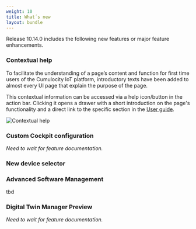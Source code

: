 ```yaml
---
weight: 10
title: What´s new
layout: bundle
---
```



Release 10.14.0 includes the following new features or major feature enhancements.

### Contextual help

To facilitate the understanding of a page’s content and function for first time users of the Cumulocity IoT platform, introductory texts have been added to almost every UI page that explain the purpose of the page.

This contextual information can be accessed via a help icon/button in the action bar. Clicking it opens a drawer with a short introduction on the page's functionality and a direct link to the specific section in the [User guide](https://cumulocity.com/guides/users-guide).

![Contextual help](/images/release-notes/contextual-help.png)

### Custom Cockpit configuration

*Need to wait for feature documentation.*

### New device selector


### Advanced Software Management

tbd


### Digital Twin Manager Preview

*Need to wait for feature documentation.*

